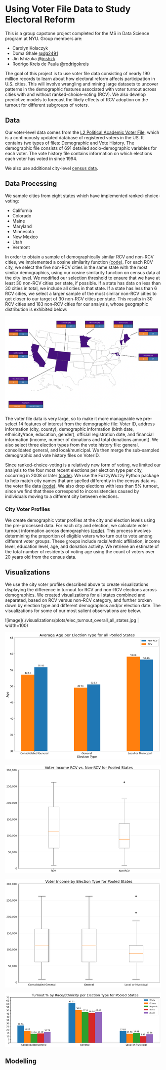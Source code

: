 # Using Voter File Data to Study Electoral Reform
This is a group capstone project completed for the MS in Data Science program at NYU. Group members are:
* Carolyn Kolaczyk
* Doma Ghale [@dg2491](https://github.com/dg2491)
* Jin Ishizuka [@jnshzk](https://github.com/jnshzk)
* Rodrigo Kreis de Paula [@rodrigokreis](https://github.com/rodrigokreis)

The goal of this project is to use voter file data consisting of nearly 190 million records to learn about how electoral reform affects participation in U.S. cities. This will involve wrangling and mining large datasets to uncover patterns in the demographic features associated with voter turnout across cities with and without ranked-choice-voting (RCV). We also develop predictive models to forecast the likely effects of RCV adoption on the turnout for different subgroups of voters.

## Data
Our voter-level data comes from the [L2 Political Academic Voter File](https://l2-data.com/datamapping/), which is a continuously updated database of registered voters in the US. It contains two types of files: Demographic and Vote History. The demographic file consists of 691 detailed socio-demographic variables for each voter. The vote history file contains information on which elections each voter has voted in since 1994.

We also use additional city-level [census data](https://simplemaps.com/data/us-cities). 

## Data Processing
We sample cities from eight states which have implemented ranked-choice-voting: 
* California
* Colorado
* Maine
* Maryland
* Minnesota
* New Mexico
* Utah
* Vermont

In order to obtain a sample of demographically similar RCV and non-RCV cities, we implemented a cosine similarity function [(code)](https://github.com/CarolynKolaczyk/nyu-capstone/blob/main/data_processing/cities_similarity_search.ipynb). For each RCV city, we select the five non-RCV cities in the same state with the most similar demographics, using our cosine similarity function on census data at the city level. We modified our selection threshold to ensure that we have at least 30 non-RCV cities per state, if possible. If a state has data on less than 30 cities in total, we include all cities in that state. If a state has less than 6 RCV cities, we select a larger sample of the most similar non-RCV cities to get closer to our target of 30 non-RCV cities per state. This results in 30 RCV cities and 183 non-RCV cities for our analysis, whose geographic distribution is exhibited below:

![image](./map.png)

The voter file data is very large, so to make it more manageable we pre-select 14 features of interest from the demographic file: Voter ID, address information (city, county), demographic information (birth date, ethnicity/race, education, gender), official registration date, and financial information (income, number of donations and total donations amount). We also select three election types from the vote history file: general, consolidated general, and local/municipal. We then merge the sub-sampled demographic and vote history files on VoterID. 

Since ranked-choice-voting is a relatively new form of voting, we limited our analysis to the four most recent elections per election type per city, occurring in 2008 or later [(code)](https://github.com/CarolynKolaczyk/nyu-capstone/blob/main/data_processing/find_recent_election_dates.ipynb). We use the FuzzyWuzzy Python package to help match city names that are spelled differently in the census data vs. the voter file data [(code)](https://github.com/CarolynKolaczyk/nyu-capstone/blob/main/data_processing/fuzzy_matching_city_names.ipynb). We also drop elections with less than 5% turnout, since we find that these correspond to inconsistencies caused by individuals moving to a different city between elections. 

### City Voter Profiles
We create demographic voter profiles at the city and election levels using the pre-processed data. For each city and election, we calculate voter turnout information across demographics [(code)](https://github.com/CarolynKolaczyk/nyu-capstone/blob/main/data_processing/combine_demographic_vote_history.ipynb). This process involves determining the proportion of eligible voters who turn out to vote among different voter groups. These groups include racial/ethnic affiliation, income level, education level, age, and donation activity. We retrieve an estimate of the total number of residents of voting age using the count of voters over 20 years old from the census data.
 

## Visualizations
We use the city voter profiles described above to create visualizations displaying the difference in turnout for RCV and non-RCV elections across demographics. We created visualizations for all states combined and separated, based on RCV versus non-RCV category, and further broken down by election type and different demographics and/or election date. The visualizations for some of our most salient observations are below.

![image](./visualizations/plots/elec_turnout_overall_all_states.jpg | width=100)

![image](./visualizations/plots/avg_age_election_type_pooled_states.png)

![image](./visualizations/plots/voter_income_rcv_non_rcv.png)

![image](./visualizations/plots/voter_income_elec_type.png)

![image](./visualizations/plots/pooled_elec_turnout_per_race.png)


## Modelling

